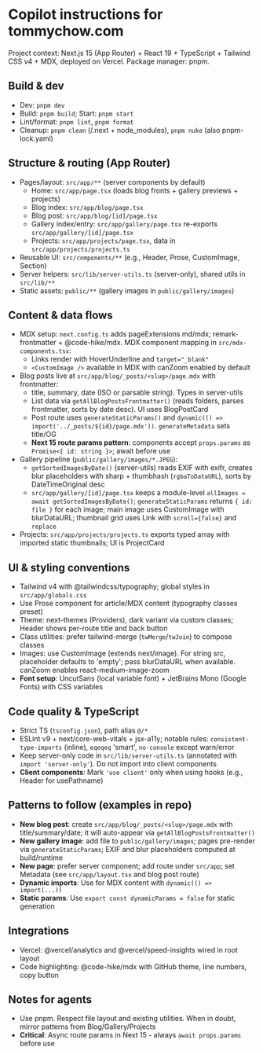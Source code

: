 # Copilot instructions for tommychow.com

Project context: Next.js 15 (App Router) + React 19 + TypeScript + Tailwind CSS v4 + MDX, deployed on Vercel. Package manager: pnpm.

## Build & dev

- Dev: `pnpm dev`
- Build: `pnpm build`; Start: `pnpm start`
- Lint/format: `pnpm lint`, `pnpm format`
- Cleanup: `pnpm clean` (/.next + node_modules), `pnpm nuke` (also pnpm-lock.yaml)

## Structure & routing (App Router)

- Pages/layout: `src/app/**` (server components by default)
  - Home: `src/app/page.tsx` (loads blog fronts + gallery previews + projects)
  - Blog index: `src/app/blog/page.tsx`
  - Blog post: `src/app/blog/[id]/page.tsx`
  - Gallery index/entry: `src/app/gallery/page.tsx` re-exports `src/app/gallery/[id]/page.tsx`
  - Projects: `src/app/projects/page.tsx`, data in `src/app/projects/projects.ts`
- Reusable UI: `src/components/**` (e.g., Header, Prose, CustomImage, Section)
- Server helpers: `src/lib/server-utils.ts` (server-only), shared utils in `src/lib/**`
- Static assets: `public/**` (gallery images in `public/gallery/images`)

## Content & data flows

- MDX setup: `next.config.ts` adds pageExtensions md/mdx; remark-frontmatter + @code-hike/mdx. MDX component mapping in `src/mdx-components.tsx`:
  - Links render with HoverUnderline and `target="_blank"`
  - `<CustomImage />` available in MDX with canZoom enabled by default
- Blog posts live at `src/app/blog/_posts/<slug>/page.mdx` with frontmatter:
  - title, summary, date (ISO or parsable string). Types in server-utils
  - List data via `getAllBlogPostsFrontmatter()` (reads folders, parses frontmatter, sorts by date desc). UI uses BlogPostCard
  - Post route uses `generateStaticParams()` and `dynamic(() => import('../_posts/${id}/page.mdx'))`. `generateMetadata` sets title/OG
  - **Next 15 route params pattern**: components accept `props.params` as `Promise<{ id: string }>`; await before use
- Gallery pipeline (`public/gallery/images/*.JPEG`):
  - `getSortedImagesByDate()` (server-utils) reads EXIF with exifr, creates blur placeholders with sharp + thumbhash (`rgbaToDataURL`), sorts by DateTimeOriginal desc
  - `src/app/gallery/[id]/page.tsx` keeps a module-level `allImages = await getSortedImagesByDate()`; `generateStaticParams` returns `{ id: file }` for each image; main image uses CustomImage with blurDataURL; thumbnail grid uses Link with `scroll={false}` and `replace`
- Projects: `src/app/projects/projects.ts` exports typed array with imported static thumbnails; UI is ProjectCard

## UI & styling conventions

- Tailwind v4 with @tailwindcss/typography; global styles in `src/app/globals.css`
- Use Prose component for article/MDX content (typography classes preset)
- Theme: next-themes (Providers), dark variant via custom classes; Header shows per-route title and back button
- Class utilities: prefer tailwind-merge (`twMerge`/`twJoin`) to compose classes
- Images: use CustomImage (extends next/image). For string src, placeholder defaults to 'empty'; pass blurDataURL when available. canZoom enables react-medium-image-zoom
- **Font setup**: UncutSans (local variable font) + JetBrains Mono (Google Fonts) with CSS variables

## Code quality & TypeScript

- Strict TS (`tsconfig.json`), path alias `@/*`
- ESLint v9 + next/core-web-vitals + jsx-a11y; notable rules: `consistent-type-imports` (inline), `eqeqeq` 'smart', `no-console` except warn/error
- Keep server-only code in `src/lib/server-utils.ts` (annotated with `import 'server-only'`). Do not import into client components
- **Client components**: Mark `'use client'` only when using hooks (e.g., Header for usePathname)

## Patterns to follow (examples in repo)

- **New blog post**: create `src/app/blog/_posts/<slug>/page.mdx` with title/summary/date; it will auto-appear via `getAllBlogPostsFrontmatter()`
- **New gallery image**: add file to `public/gallery/images`; pages pre-render via `generateStaticParams`; EXIF and blur placeholders computed at build/runtime
- **New page**: prefer server component; add route under `src/app`; set Metadata (see `src/app/layout.tsx` and blog post route)
- **Dynamic imports**: Use for MDX content with `dynamic(() => import(...))`
- **Static params**: Use `export const dynamicParams = false` for static generation

## Integrations

- Vercel: @vercel/analytics and @vercel/speed-insights wired in root layout
- Code highlighting: @code-hike/mdx with GitHub theme, line numbers, copy button

## Notes for agents

- Use pnpm. Respect file layout and existing utilities. When in doubt, mirror patterns from Blog/Gallery/Projects
- **Critical**: Async route params in Next 15 - always `await props.params` before use
